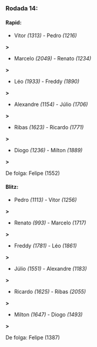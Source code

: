 ### Rodada 14:

#### Rapid:

* Vitor *(1313)*     -     Pedro *(1216)*

 **>** 
* Marcelo *(2049)*     -     Renato *(1234)*

 **>** 
* Léo *(1933)*     -     Freddy *(1890)*

 **>** 
* Alexandre *(1154)*     -     Júlio *(1706)*

 **>** 
* Ribas *(1623)*     -     Ricardo *(1771)*

 **>** 
* Diogo *(1236)*     -     Milton *(1889)*

 **>** 

De folga: Felipe (1552)

#### Blitz:

* Pedro *(1113)*     -     Vitor *(1256)*

 **>** 
* Renato *(993)*     -     Marcelo *(1717)*

 **>** 
* Freddy *(1781)*     -     Léo *(1861)*

 **>** 
* Júlio *(1551)*     -     Alexandre *(1183)*

 **>** 
* Ricardo *(1625)*     -     Ribas *(2055)*

 **>** 
* Milton *(1647)*     -     Diogo *(1493)*

 **>** 

De folga: Felipe (1387)


